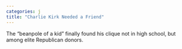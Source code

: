 ```yaml
---
categories: j
title: "Charlie Kirk Needed a Friend"
---
```

The “beanpole of a kid” finally found his clique not in high school, but among elite Republican donors.